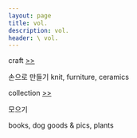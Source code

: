 ```yaml
---
layout: page
title: vol.
description: vol.
header: \ vol.
---
```


craft [>>](/category-craft)


손으로 만들기
knit, furniture, ceramics



collection [>>](/category-collection)


모으기

books, dog goods & pics, plants
